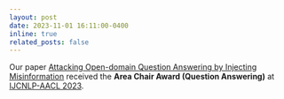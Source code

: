 ```yaml
---
layout: post
date: 2023-11-01 16:11:00-0400
inline: true
related_posts: false
---
```


Our paper <a href="https://arxiv.org/abs/2110.07803">Attacking Open-domain Question Answering by Injecting Misinformation</a> received the <b>Area Chair Award (Question Answering)</b> at <a href="https://www.ijcnlp-aacl2023.org/">IJCNLP-AACL 2023</a>.
